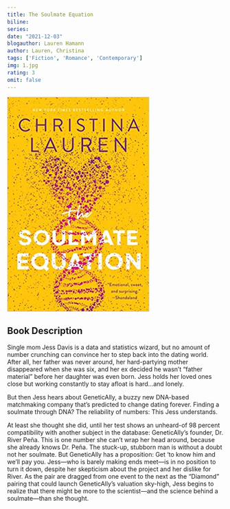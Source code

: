 ```yaml
---
title: The Soulmate Equation
biline:
series: 
date: "2021-12-03"
blogauthor: Lauren Hamann
author: Lauren, Christina
tags: ['Fiction', 'Romance', 'Contemporary']
img: 1.jpg
rating: 3
omit: false
---
```


![Book Cover](1.jpg)

## Book Description

Single mom Jess Davis is a data and statistics wizard, but no amount of number crunching can convince her to step back into the dating world. After all, her father was never around, her hard-partying mother disappeared when she was six, and her ex decided he wasn’t “father material” before her daughter was even born. Jess holds her loved ones close but working constantly to stay afloat is hard...and lonely.

But then Jess hears about GeneticAlly, a buzzy new DNA-based matchmaking company that’s predicted to change dating forever. Finding a soulmate through DNA? The reliability of numbers: This Jess understands.

At least she thought she did, until her test shows an unheard-of 98 percent compatibility with another subject in the database: GeneticAlly’s founder, Dr. River Peña. This is one number she can’t wrap her head around, because she already knows Dr. Peña. The stuck-up, stubborn man is without a doubt not her soulmate. But GeneticAlly has a proposition: Get ‘to know him and we’ll pay you. Jess—who is barely making ends meet—is in no position to turn it down, despite her skepticism about the project and her dislike for River. As the pair are dragged from one event to the next as the “Diamond” pairing that could launch GeneticAlly’s valuation sky-high, Jess begins to realize that there might be more to the scientist—and the science behind a soulmate—than she thought.